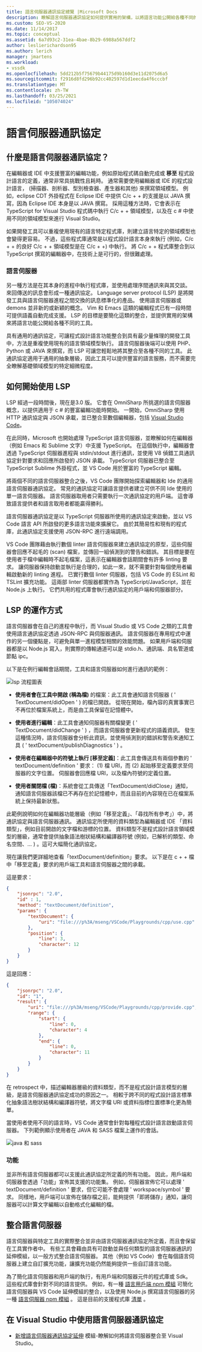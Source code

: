 ```yaml
---
title: 語言伺服器通訊協定總覽 |Microsoft Docs
description: 瞭解語言伺服器通訊協定如何提供實用的架構，以將語言功能公開給各種不同的工具。
ms.custom: SEO-VS-2020
ms.date: 11/14/2017
ms.topic: conceptual
ms.assetid: 6a7d93c2-31ea-4bae-8b29-6988a567ddf2
author: leslierichardson95
ms.author: lerich
manager: jmartens
ms.workload:
- vssdk
ms.openlocfilehash: 5dd212b5f75679b44175d9b160d3e11d2075d6a5
ms.sourcegitcommit: f2916d8fd296b92cc402597d1d1eecda4f6cccbf
ms.translationtype: MT
ms.contentlocale: zh-TW
ms.lasthandoff: 03/25/2021
ms.locfileid: "105074024"
---
```

# <a name="language-server-protocol"></a>語言伺服器通訊協定

## <a name="what-is-the-language-server-protocol"></a>什麼是語言伺服器通訊協定？

在編輯器或 IDE 中支援豐富的編輯功能，例如原始程式碼自動完成或 **移至** 程式設計語言的定義，通常非常具挑戰性且耗時。 通常需要使用編輯器或 IDE 的程式設計語言， (掃描器、剖析器、型別檢查器、產生器和其他) 來撰寫領域模型。 例如，eclipse CDT 外掛程式在 Eclipse IDE 中提供 C/c + + 的支援是以 JAVA 撰寫，因為 Eclipse IDE 本身是以 JAVA 撰寫。 採用這種方法時，它會表示在 TypeScript for Visual Studio 程式碼中執行 C/c + + 領域模型，以及在 c # 中使用不同的領域模型來進行 Visual Studio。

如果開發工具可以重複使用現有的語言特定程式庫，則建立語言特定的領域模型也會變得更容易。 不過，這些程式庫通常是以程式設計語言本身來執行 (例如，C/c + + 的良好 C/c + + 領域模型是在 C/c + +) 中執行。 將 C/c + + 程式庫整合到以 TypeScript 撰寫的編輯器中，在技術上是可行的，但很難處理。

### <a name="language-servers"></a>語言伺服器

另一種方法是在其本身的進程中執行程式庫，並使用處理序間通訊來與其交談。 來回傳送的訊息會形成一種通訊協定。 Language server protocol (LSP) 是將開發工具與語言伺服器進程之間交換的訊息標準化的產品。 使用語言伺服器或 demons 並非新的或新穎的概念。 Vim 和 Emacs 這類的編輯程式已有一段時間可提供語義自動完成支援。 LSP 的目標是要簡化這類的整合，並提供實用的架構來將語言功能公開給各種不同的工具。

具有通用的通訊協定，可讓程式設計語言功能整合到具有最少量條理的開發工具中，方法是重複使用現有的語言領域模型執行。 語言伺服器後端可以使用 PHP、Python 或 JAVA 來撰寫，而 LSP 可讓您輕鬆地將其整合至各種不同的工具。 此通訊協定適用于通用的抽象層級，因此工具可以提供豐富的語言服務，而不需要完全瞭解基礎領域模型的特定細微程度。

## <a name="how-work-on-the-lsp-started"></a>如何開始使用 LSP

LSP 經過一段時間後，現在是3.0 版。 它會在 OmniSharp 所挑選的語言伺服器概念，以提供適用于 c # 的豐富編輯功能時開始。 一開始，OmniSharp 使用 HTTP 通訊協定與 JSON 承載，並已整合至數個編輯器，包括 [Visual Studio Code](https://code.visualstudio.com)。

在此同時，Microsoft 也開始處理 TypeScript 語言伺服器，並瞭解如何在編輯器（例如 Emacs 和 Sublime 文字）中支援 TypeScript。 在這個執行中，編輯器會透過 TypeScript 伺服器進程與 stdin/stdout 進行通訊，並使用 V8 偵錯工具通訊協定針對要求和回應所啟發的 JSON 承載。 TypeScript 伺服器已整合至 TypeScript Sublime 外掛程式，並 VS Code 用於豐富的 TypeScript 編輯。

將兩個不同的語言伺服器整合之後，VS Code 團隊開始探索編輯器和 Ide 的通用語言伺服器通訊協定。 常見的通訊協定可讓語言提供者建立可供不同 Ide 使用的單一語言伺服器。 語言伺服器取用者只需要執行一次通訊協定的用戶端。 這會導致語言提供者和語言取用者都能贏得勝利。

語言伺服器通訊協定是以 TypeScript 伺服器所使用的通訊協定來啟動，並以 VS Code 語言 API 所啟發的更多語言功能來擴展它。 由於其簡易性和現有的程式庫，此通訊協定支援使用 JSON-RPC 進行遠端調用。

VS Code 團隊藉由執行數個 linter 語言伺服器來建立通訊協定的原型，這些伺服器會回應不起毛的 (scan) 檔案，並傳回一組偵測到的警告和錯誤。 其目標是要在使用者于檔中編輯時不起毛檔案，這表示在編輯器會話期間會有許多 linting 要求。 讓伺服器保持啟動並執行是合理的，如此一來，就不需要針對每個使用者編輯啟動新的 linting 進程。 已實行數個 linter 伺服器，包括 VS Code 的 ESLint 和 TSLint 擴充功能。 這兩部 linter 伺服器都實作為 TypeScript/JavaScript，並在 Node.js 上執行。 它們共用的程式庫會執行通訊協定的用戶端和伺服器部分。

## <a name="how-the-lsp-works"></a>LSP 的運作方式

語言伺服器會在自己的進程中執行，而 Visual Studio 或 VS Code 之類的工具會使用語言通訊協定透過 JSON-RPC 與伺服器通訊。 語言伺服器在專用程式中運作的另一個優點是，可避免與單一進程模型相關的效能問題。 如果用戶端和伺服器都是以 Node.js 寫入，則實際的傳輸通道可以是 stdio.h、通訊端、具名管道或節點 ipc。

以下是在例行編輯會話期間，工具和語言伺服器如何進行通訊的範例：

![lsp 流程圖表](media/lsp-flow-diagram.png)

* **使用者會在工具中開啟 (稱為檔)** 的檔案：此工具會通知語言伺服器 ( ' TextDocument/didOpen ' ) 的檔已開啟。 從現在開始，檔內容的真實事實已不再位於檔案系統上，而是由工具保留在記憶體中。

* **使用者進行編輯**：此工具會通知伺服器有關檔變更 ( ' TextDocument/didChange ' ) ，而語言伺服器會更新程式的語義資訊。 發生這種情況時，語言伺服器會分析此資訊，並使用偵測到的錯誤和警告來通知工具 ( ' textDocument/publishDiagnostics ' ) 。

* **使用者在編輯器中的符號上執行 [移至定義]**：此工具會傳送具有兩個參數的 ' textDocument/definition ' 要求： (1) 檔 URI，而 (2) 起始移至定義要求至伺服器的文字位置。 伺服器會回應檔 URI，以及檔內符號的定義位置。

* **使用者關閉檔 (檔)**：系統會從工具傳送「TextDocument/didClose」通知，通知語言伺服器該檔已不再存在於記憶體中，而且目前的內容現在已在檔案系統上保持最新狀態。

此範例說明如何在編輯器功能層級（例如「移至定義」、「尋找所有參考」）中，將通訊協定與語言伺服器通訊。 通訊協定所使用的資料類型為編輯器或 IDE 「資料類型」，例如目前開啟的文字檔和游標的位置。 資料類型不是程式設計語言領域模型的層級，通常會提供抽象語法樹狀結構和編譯器符號 (例如，已解析的類型、命名空間、... ) 。這可大幅簡化通訊協定。

現在讓我們更詳細地查看「textDocument/definition」要求。 以下是在 c + + 檔中「移至定義」要求的用戶端工具和語言伺服器之間的承載。

這是要求：

```json
{
    "jsonrpc": "2.0",
    "id" : 1,
    "method": "textDocument/definition",
    "params": {
        "textDocument": {
            "uri": "file:///p%3A/mseng/VSCode/Playgrounds/cpp/use.cpp"
        },
        "position": {
            "line": 3,
            "character": 12
        }
    }
}
```

這是回應：

```json
{
    "jsonrpc": "2.0",
    "id": "1",
    "result": {
        "uri": "file:///p%3A/mseng/VSCode/Playgrounds/cpp/provide.cpp",
        "range": {
            "start": {
                "line": 0,
                "character": 4
            },
            "end": {
                "line": 0,
                "character": 11
            }
        }
    }
}
```

在 retrospect 中，描述編輯器層級的資料類型，而不是程式設計語言模型的層級，是語言伺服器通訊協定成功的原因之一。 相較于跨不同的程式設計語言標準化抽象語法樹狀結構和編譯器符號，將文字檔 URI 或資料指標位置標準化更為簡單。

當使用者使用不同的語言時，VS Code 通常會針對每種程式設計語言啟動語言伺服器。 下列範例顯示使用者在 JAVA 和 SASS 檔案上運作的會話。

![java 和 sass](media/lsp-java-and-sass.png)

### <a name="capabilities"></a>功能

並非所有語言伺服器都可以支援此通訊協定所定義的所有功能。 因此，用戶端和伺服器會透過「功能」宣佈其支援的功能集。 例如，伺服器宣佈它可以處理 ' textDocument/definition ' 要求，但它可能不會處理 ' workspace/symbol ' 要求。 同樣地，用戶端可以宣佈在儲存檔之前，能夠提供「即將儲存」通知，讓伺服器可以計算文字編輯以自動格式化編輯的檔。

## <a name="integrating-a-language-server"></a>整合語言伺服器

語言伺服器與特定工具的實際整合並非由語言伺服器通訊協定所定義，而且會保留在工具實作者中。 有些工具會藉由具有可啟動並與任何類型的語言伺服器通訊的延伸模組，以一般方式整合語言伺服器。 其他（例如 VS Code）會在每個語言伺服器上建立自訂擴充功能，讓擴充功能仍然能夠提供一些自訂語言功能。

為了簡化語言伺服器和用戶端的執行，有用戶端和伺服器元件的程式庫或 Sdk。 這些程式庫會針對不同的語言提供。 例如，有一種 [語言用戶端 npm 模組](https://www.npmjs.com/package/vscode-languageclient) 可簡化語言伺服器與 VS Code 延伸模組的整合，以及使用 Node.js 撰寫語言伺服器的另一種 [語言伺服器 npm 模組](https://www.npmjs.com/package/vscode-languageserver) 。 這是目前的支援程式庫 [清單](https://github.com/Microsoft/language-server-protocol/wiki/Protocol-Implementations) 。

## <a name="using-the-language-server-protocol-in-visual-studio"></a>在 Visual Studio 中使用語言伺服器通訊協定

* [新增語言伺服器通訊協定延伸](adding-an-lsp-extension.md) 模組-瞭解如何將語言伺服器整合至 Visual Studio。
